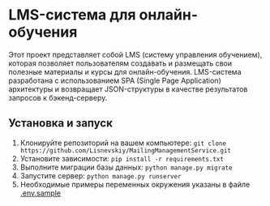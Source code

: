 # LMS-система для онлайн-обучения

Этот проект представляет собой LMS (систему управления обучением), 
которая позволяет пользователям создавать 
и размещать свои полезные материалы и курсы для онлайн-обучения. 
LMS-система разработана с использованием SPA (Single Page Application) архитектуры 
и возвращает JSON-структуры в качестве результатов запросов к бэкенд-серверу.

## Установка и запуск

1. Клонируйте репозиторий на вашем компьютере:
`git clone https://github.com/Lisnevskiy/MailingManagementService.git`
2. Установите зависимости:
`pip install -r requirements.txt`
3. Выполните миграции базы данных:
`python manage.py migrate`
4. Запустите сервер:
`python manage.py runserver`
5. Необходимые примеры переменных окружения указаны в файле [.env.sample](.env.sample)
